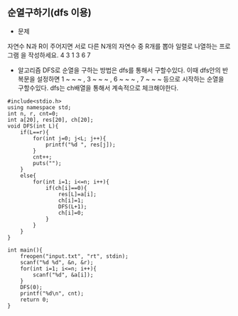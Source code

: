 ## 순열구하기(dfs 이용)

* 문제 

자연수 N과 R이 주어지면 서로 다른 N개의 자연수 중 R개를 뽑아 일렬로 나열하는 프로그램
을 작성하세요.
4 3 
1 3 6 7 



* 알고리즘
DFS로 순열을 구하는 방법은 dfs를 통해서 구할수있다. 
이때 dfs안의 반복문을 설정하면 1 ~ ~ ~ , 3 ~ ~ ~ , 6 ~ ~ ~ , 7 ~ ~ ~ 등으로 시작하는 순열을 구할수있다. 
dfs는 ch배열을 통해서 계속적으로 체크해야한다. 


```
#include<stdio.h>
using namespace std;
int n, r, cnt=0;
int a[20], res[20], ch[20];
void DFS(int L){
	if(L==r){
		for(int j=0; j<L; j++){
			printf("%d ", res[j]);
		}
		cnt++;
		puts("");
	}
	else{
		for(int i=1; i<=n; i++){
			if(ch[i]==0){
				res[L]=a[i];
				ch[i]=1;
				DFS(L+1);
				ch[i]=0;
			}
		}
	}
}

int main(){
	freopen("input.txt", "rt", stdin);
	scanf("%d %d", &n, &r);
	for(int i=1; i<=n; i++){
		scanf("%d", &a[i]);
	}
	DFS(0);
	printf("%d\n", cnt);
	return 0;
}
```
